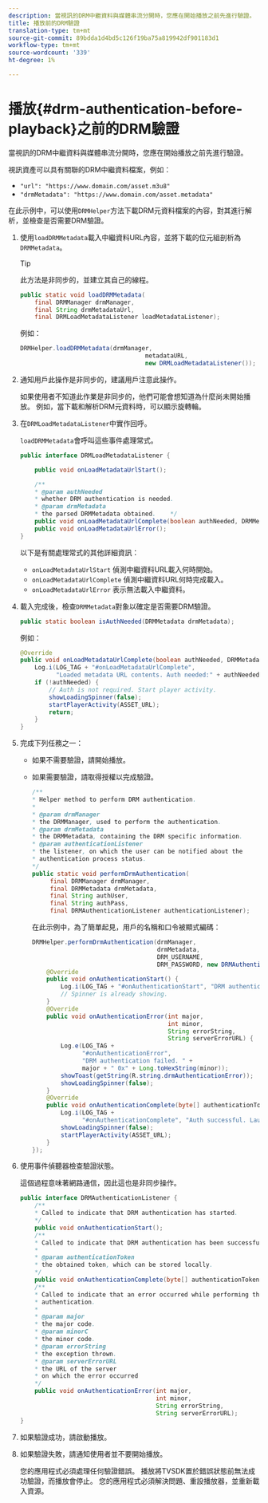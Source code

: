 ```yaml
---
description: 當視訊的DRM中繼資料與媒體串流分開時，您應在開始播放之前先進行驗證。
title: 播放前的DRM驗證
translation-type: tm+mt
source-git-commit: 89bdda1d4bd5c126f19ba75a819942df901183d1
workflow-type: tm+mt
source-wordcount: '339'
ht-degree: 1%

---
```



# 播放{#drm-authentication-before-playback}之前的DRM驗證

當視訊的DRM中繼資料與媒體串流分開時，您應在開始播放之前先進行驗證。

視訊資產可以具有關聯的DRM中繼資料檔案，例如：

* `"url": "https://www.domain.com/asset.m3u8"`
* `"drmMetadata": "https://www.domain.com/asset.metadata"`

在此示例中，可以使用`DRMHelper`方法下載DRM元資料檔案的內容，對其進行解析，並檢查是否需要DRM驗證。

1. 使用`loadDRMMetadata`載入中繼資料URL內容，並將下載的位元組剖析為`DRMMetadata`。

   >[!TIP]
   >
   >此方法是非同步的，並建立其自己的線程。

   ```java
   public static void loadDRMMetadata( 
       final DRMManager drmManager, 
       final String drmMetadataUrl,  
       final DRMLoadMetadataListener loadMetadataListener); 
   ```

   例如：

   ```java
   DRMHelper.loadDRMMetadata(drmManager,  
                                      metadataURL,  
                                      new DRMLoadMetadataListener());
   ```

1. 通知用戶此操作是非同步的，建議用戶注意此操作。

   如果使用者不知道此作業是非同步的，他們可能會想知道為什麼尚未開始播放。 例如，當下載和解析DRM元資料時，可以顯示旋轉輪。

1. 在`DRMLoadMetadataListener`中實作回呼。

   `loadDRMMetadata`會呼叫這些事件處理常式。

   ```java
   public interface DRMLoadMetadataListener { 
   
       public void onLoadMetadataUrlStart(); 
   
       /** 
       * @param authNeeded 
       * whether DRM authentication is needed. 
       * @param drmMetadata 
       * the parsed DRMMetadata obtained.    */ 
       public void onLoadMetadataUrlComplete(boolean authNeeded, DRMMetadata drmMetadata); 
       public void onLoadMetadataUrlError(); 
   } 
   ```

   以下是有關處理常式的其他詳細資訊：

   * `onLoadMetadataUrlStart` 偵測中繼資料URL載入何時開始。
   * `onLoadMetadataUrlComplete` 偵測中繼資料URL何時完成載入。
   * `onLoadMetadataUrlError` 表示無法載入中繼資料。

1. 載入完成後，檢查`DRMMetadata`對象以確定是否需要DRM驗證。

   ```java
   public static boolean isAuthNeeded(DRMMetadata drmMetadata);
   ```

   例如：

   ```java
   @Override 
   public void onLoadMetadataUrlComplete(boolean authNeeded, DRMMetadata drmMetadata) {  
       Log.i(LOG_TAG + "#onLoadMetadataUrlComplete",  
             "Loaded metadata URL contents. Auth needed:" + authNeeded + "."); 
       if (!authNeeded) { 
           // Auth is not required. Start player activity.     
           showLoadingSpinner(false);     
           startPlayerActivity(ASSET_URL); 
           return; 
       } 
   } 
   ```

1. 完成下列任務之一：

   * 如果不需要驗證，請開始播放。
   * 如果需要驗證，請取得授權以完成驗證。

      ```java
      /** 
      * Helper method to perform DRM authentication. 
      * 
      * @param drmManager 
      * the DRMManager, used to perform the authentication. 
      * @param drmMetadata 
      * the DRMMetadata, containing the DRM specific information. 
      * @param authenticationListener 
      * the listener, on which the user can be notified about the 
      * authentication process status. 
      */ 
      public static void performDrmAuthentication( 
           final DRMManager drmManager,  
           final DRMMetadata drmMetadata, 
           final String authUser,  
           final String authPass,  
           final DRMAuthenticationListener authenticationListener);
      ```

      在此示例中，為了簡單起見，用戶的名稱和口令被顯式編碼：

      ```java
      DRMHelper.performDrmAuthentication(drmManager,  
                                         drmMetadata,  
                                         DRM_USERNAME,  
                                         DRM_PASSWORD, new DRMAuthenticationListener() { 
          @Override 
          public void onAuthenticationStart() { 
              Log.i(LOG_TAG + "#onAuthenticationStart", "DRM authentication started."); 
              // Spinner is already showing. 
          } 
          @Override 
          public void onAuthenticationError(int major,  
                                            int minor,  
                                            String errorString,  
                                            String serverErrorURL) { 
              Log.e(LOG_TAG +  
                    "#onAuthenticationError",  
                    "DRM authentication failed. " +  
                    major + " 0x" + Long.toHexString(minor)); 
              showToast(getString(R.string.drmAuthenticationError));   
              showLoadingSpinner(false); 
          } 
          @Override 
          public void onAuthenticationComplete(byte[] authenticationToken) { 
              Log.i(LOG_TAG +  
                    "#onAuthenticationComplete", "Auth successful. Launching content."); 
              showLoadingSpinner(false); 
              startPlayerActivity(ASSET_URL); 
          } 
      }); 
      ```

1. 使用事件偵聽器檢查驗證狀態。

   這個過程意味著網路通信，因此這也是非同步操作。

   ```java
   public interface DRMAuthenticationListener { 
       /** 
       * Called to indicate that DRM authentication has started. 
       */ 
       public void onAuthenticationStart(); 
       /** 
       * Called to indicate that DRM authentication has been successful. 
       * 
       * @param authenticationToken 
       * the obtained token, which can be stored locally. 
       */ 
       public void onAuthenticationComplete(byte[] authenticationToken); 
       /** 
       * Called to indicate that an error occurred while performing the DRM 
       * authentication. 
       * 
       * @param major 
       * the major code. 
       * @param minorC 
       * the minor code. 
       * @param errorString 
       * the exception thrown. 
       * @param serverErrorURL 
       * the URL of the server  
       * on which the error occurred 
       */ 
       public void onAuthenticationError(int major,  
                                         int minor,  
                                         String errorString,  
                                         String serverErrorURL); 
   } 
   ```

1. 如果驗證成功，請啟動播放。
1. 如果驗證失敗，請通知使用者並不要開始播放。

   您的應用程式必須處理任何驗證錯誤。 播放將TVSDK置於錯誤狀態前無法成功驗證，而播放會停止。 您的應用程式必須解決問題、重設播放器，並重新載入資源。
